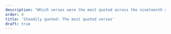```yaml
---
description: "Which verses were the most quoted across the nineteenth and early twentieth centuries?"
order: 4
title: 'Steadily quoted: The most quoted verses'
draft: true
---
```

